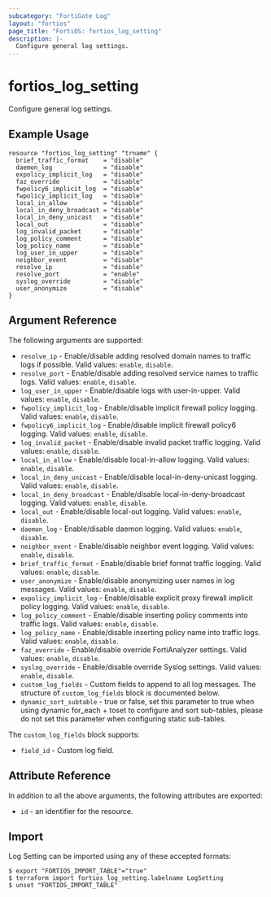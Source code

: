 ```yaml
---
subcategory: "FortiGate Log"
layout: "fortios"
page_title: "FortiOS: fortios_log_setting"
description: |-
  Configure general log settings.
---
```


# fortios_log_setting
Configure general log settings.

## Example Usage

```hcl
resource "fortios_log_setting" "trname" {
  brief_traffic_format    = "disable"
  daemon_log              = "disable"
  expolicy_implicit_log   = "disable"
  faz_override            = "disable"
  fwpolicy6_implicit_log  = "disable"
  fwpolicy_implicit_log   = "disable"
  local_in_allow          = "disable"
  local_in_deny_broadcast = "disable"
  local_in_deny_unicast   = "disable"
  local_out               = "disable"
  log_invalid_packet      = "disable"
  log_policy_comment      = "disable"
  log_policy_name         = "disable"
  log_user_in_upper       = "disable"
  neighbor_event          = "disable"
  resolve_ip              = "disable"
  resolve_port            = "enable"
  syslog_override         = "disable"
  user_anonymize          = "disable"
}
```

## Argument Reference

The following arguments are supported:

* `resolve_ip` - Enable/disable adding resolved domain names to traffic logs if possible. Valid values: `enable`, `disable`.
* `resolve_port` - Enable/disable adding resolved service names to traffic logs. Valid values: `enable`, `disable`.
* `log_user_in_upper` - Enable/disable logs with user-in-upper. Valid values: `enable`, `disable`.
* `fwpolicy_implicit_log` - Enable/disable implicit firewall policy logging. Valid values: `enable`, `disable`.
* `fwpolicy6_implicit_log` - Enable/disable implicit firewall policy6 logging. Valid values: `enable`, `disable`.
* `log_invalid_packet` - Enable/disable invalid packet traffic logging. Valid values: `enable`, `disable`.
* `local_in_allow` - Enable/disable local-in-allow logging. Valid values: `enable`, `disable`.
* `local_in_deny_unicast` - Enable/disable local-in-deny-unicast logging. Valid values: `enable`, `disable`.
* `local_in_deny_broadcast` - Enable/disable local-in-deny-broadcast logging. Valid values: `enable`, `disable`.
* `local_out` - Enable/disable local-out logging. Valid values: `enable`, `disable`.
* `daemon_log` - Enable/disable daemon logging. Valid values: `enable`, `disable`.
* `neighbor_event` - Enable/disable neighbor event logging. Valid values: `enable`, `disable`.
* `brief_traffic_format` - Enable/disable brief format traffic logging. Valid values: `enable`, `disable`.
* `user_anonymize` - Enable/disable anonymizing user names in log messages. Valid values: `enable`, `disable`.
* `expolicy_implicit_log` - Enable/disable explicit proxy firewall implicit policy logging. Valid values: `enable`, `disable`.
* `log_policy_comment` - Enable/disable inserting policy comments into traffic logs. Valid values: `enable`, `disable`.
* `log_policy_name` - Enable/disable inserting policy name into traffic logs. Valid values: `enable`, `disable`.
* `faz_override` - Enable/disable override FortiAnalyzer settings. Valid values: `enable`, `disable`.
* `syslog_override` - Enable/disable override Syslog settings. Valid values: `enable`, `disable`.
* `custom_log_fields` - Custom fields to append to all log messages. The structure of `custom_log_fields` block is documented below.
* `dynamic_sort_subtable` - true or false, set this parameter to true when using dynamic for_each + toset to configure and sort sub-tables, please do not set this parameter when configuring static sub-tables.

The `custom_log_fields` block supports:

* `field_id` - Custom log field.


## Attribute Reference

In addition to all the above arguments, the following attributes are exported:
* `id` - an identifier for the resource.

## Import

Log Setting can be imported using any of these accepted formats:
```
$ export "FORTIOS_IMPORT_TABLE"="true"
$ terraform import fortios_log_setting.labelname LogSetting
$ unset "FORTIOS_IMPORT_TABLE"
```
